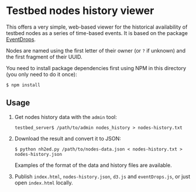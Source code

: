 # Testbed nodes history viewer

This offers a very simple, web-based viewer for the historical availability of
testbed nodes as a series of time-based events.  It is based on the package
[EventDrops](https://github.com/marmelab/EventDrops).

Nodes are named using the first letter of their owner (or ``?`` if unknown)
and the first fragment of their UUID.

You need to install package dependencies first using NPM in this directory
(you only need to do it once):

    $ npm install

## Usage

 1. Get nodes history data with the ``admin`` tool:

        testbed_server$ /path/to/admin nodes_history > nodes-history.txt

 2. Download the result and convert it to JSON:

        $ python nh2ed.py /path/to/nodes-data.json < nodes-history.txt > nodes-history.json

    Examples of the format of the data and history files are available.

 3. Publish ``index.html``, ``nodes-history.json``, ``d3.js`` and ``eventDrops.js``,
    or just open ``index.html`` locally.
